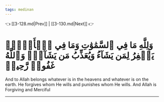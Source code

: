 ```yaml
---
tags: medinan
---
```


👈 [[3-128.md|Prev]] | [[3-130.md|Next]] 👉

# وَلِلَّهِ مَا فِي ٱلسَّمَٰوَٰتِ وَمَا فِي ٱلۡأَرۡضِۚ يَغۡفِرُ لِمَن يَشَآءُ وَيُعَذِّبُ مَن يَشَآءُۚ وَٱللَّهُ غَفُورٞ رَّحِيمٞ

And to Allah belongs whatever is in the heavens and whatever is on the earth. He forgives whom He wills and punishes whom He wills. And Allah is Forgiving and Merciful

---

